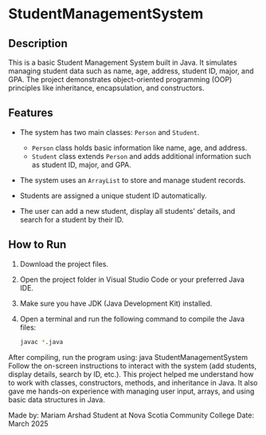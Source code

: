 # StudentManagementSystem

## Description

This is a basic Student Management System built in Java. It simulates managing student data such as name, age, address, student ID, major, and GPA. The project demonstrates object-oriented programming (OOP) principles like inheritance, encapsulation, and constructors.

## Features

- The system has two main classes: `Person` and `Student`.
  - `Person` class holds basic information like name, age, and address.
  - `Student` class extends `Person` and adds additional information such as student ID, major, and GPA.
  
- The system uses an `ArrayList` to store and manage student records.
- Students are assigned a unique student ID automatically.
- The user can add a new student, display all students' details, and search for a student by their ID.

## How to Run

1. Download the project files.
2. Open the project folder in Visual Studio Code or your preferred Java IDE.
3. Make sure you have JDK (Java Development Kit) installed.
4. Open a terminal and run the following command to compile the Java files:

   ```bash
   javac *.java
After compiling, run the program using:
java StudentManagementSystem
Follow the on-screen instructions to interact with the system (add students, display details, search by ID, etc.).
This project helped me understand how to work with classes, constructors, methods, and inheritance in Java. It also gave me hands-on experience with managing user input, arrays, and using basic data structures in Java.

Made by: Mariam Arshad
Student at Nova Scotia Community College
Date: March 2025
